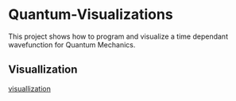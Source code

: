# Quantum-Visualizations

This project shows how to program and visualize a time dependant wavefunction for Quantum Mechanics.

## Visuallization

[visuallization](gif/P.gif)
